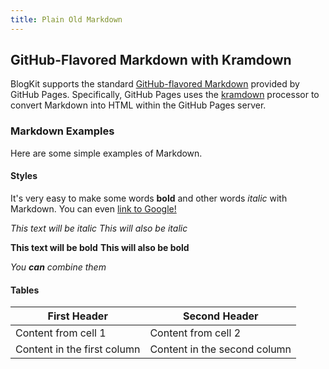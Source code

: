 ```yaml
---
title: Plain Old Markdown
---
```


## GitHub-Flavored Markdown with Kramdown

BlogKit supports the standard [GitHub-flavored Markdown](https://help.github.com/articles/about-writing-and-formatting-on-github/) provided by GitHub Pages. Specifically, GitHub Pages uses the [kramdown](https://kramdown.gettalong.org/quickref.html) processor to convert Markdown into HTML within the GitHub Pages server.

### Markdown Examples

Here are some simple examples of Markdown.

#### Styles

It's very easy to make some words **bold** and other words *italic* with Markdown. You can even [link to Google!](http://google.com)

*This text will be italic*
_This will also be italic_

**This text will be bold**
__This will also be bold__

_You **can** combine them_

#### Tables

First Header | Second Header
------------ | -------------
Content from cell 1 | Content from cell 2
Content in the first column | Content in the second column


